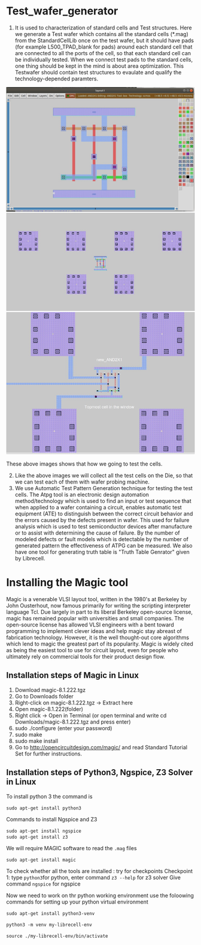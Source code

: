 # Test_wafer_generator
1. It is used to characterization of standard cells and Test structures.
Here we generate a Test wafer which contains all the standard cells (*.mag) from the StandardCellLib once on the test wafer, but it should have pads (for example L500_TPAD_blank for pads) around each standard cell that are connected to all the ports of the cell, so that each standard cell can be individually tested.
When we connect test pads to the standard cells, one thing should be kept in the mind is about area optimization. 
This Testwafer should contain test structures to evaulate and qualify the technology-depended paramters.
<img src= "https://github.com/1Kartikgupta/test_wafer_generator/blob/FixForBug/standard_cell_without_pads%20.jpg">
<img src= "https://github.com/1Kartikgupta/test_wafer_generator/blob/FixForBug/stdcell_with_pad.jpg">
<img src= "https://github.com/1Kartikgupta/test_wafer_generator/blob/FixForBug/new_AND2x1_with_routing.jpg">

These above images shows that how we going to test the cells.

2. Like the above images we will collect all the test cells on the Die, so that we can test each of them with wafer probing machine. 
3. We use Automatic Test Pattern Generation technique for testing the test cells. 
The Atpg tool is an electronic design automation method/technology which is used to find an input or test sequence that when applied to a wafer containing a circuit, enables automatic test equipment (ATE)  to distinguish between the correct circuit behavior and the errors caused by the defects present in wafer. This used for failure analysis which is used to test semiconductor devices after manufacture or to assist with determining the cause of failure. By the number of modeled defects or fault models which is detectable by the number of generated pattern the effectiveness of ATPG can be measured.
We also have one tool for generating truth table is "Truth Table Genrator" given by Librecell.

# Installing the Magic tool

Magic is a venerable VLSI layout tool, written in the 1980's at Berkeley by John Ousterhout, now famous primarily for writing the scripting interpreter language Tcl. Due largely in part to its liberal Berkeley open-source license, magic has remained popular with universities and small companies. The open-source license has allowed VLSI engineers with a bent toward programming to implement clever ideas and help magic stay abreast of fabrication technology. However, it is the well thought-out core algorithms which lend to magic the greatest part of its popularity. Magic is widely cited as being the easiest tool to use for circuit layout, even for people who ultimately rely on commercial tools for their product design flow. 

## Installation steps of Magic in Linux

1. Download magic-8.1.222.tgz
2. Go to Downloads folder
3. Right-click on magic-8.1.222.tgz → Extract here
4. Open magic-8.1.222(folder)
5. Right click → Open in Terminal (or open terminal and write cd Downloads/magic-8.1.222.tgz
and press enter)
6. sudo ./configure (enter your password)
7. sudo make
8. sudo make install
9. Go to http://opencircuitdesign.com/magic/ and read Standard Tutorial Set for further instructions.

## Installation steps of Python3, Ngspice, Z3 Solver in Linux

To install python 3 the command is 
```
sudo apt-get install python3
```
Commands to install Ngspice and Z3
```
sudo apt-get install ngspice 
sudo apt-get install z3
```
We will require MAGIC software to read the ```.mag``` files
```
sudo apt-get install magic
```
To check whether all the tools are installed : try for checkpoints
Checkpoint 1: type ```python3```for python, enter command ```z3 --help``` for z3 solver Give command ```ngspice``` for ngspice

Now we need to work on thr python working environment
use the foloowing commands for setting up your python virtual environment
```
sudo apt-get install python3-venv
```
```
python3 -m venv my-librecell-env
```
```
source ./my-librecell-env/bin/activate
```

